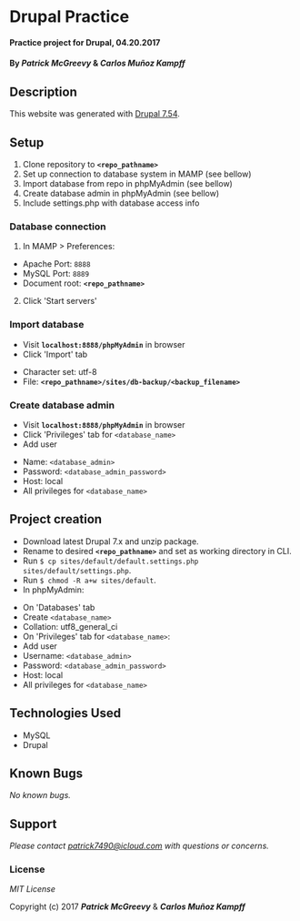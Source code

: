 # Drupal Practice

#### Practice project for Drupal, 04.20.2017

#### By _**Patrick McGreevy**_ & _**Carlos Muñoz Kampff**_


## Description

This website was generated with [Drupal 7.54](https://www.drupal.org/project/drupal/releases/7.54).


## Setup
1. Clone repository to **`<repo_pathname>`**
2. Set up connection to database system in MAMP (see bellow)
3. Import database from repo in phpMyAdmin (see bellow)
4. Create database admin in phpMyAdmin (see bellow)
5. Include settings.php with database access info

### Database connection
1. In MAMP > Preferences:
 - Apache Port: `8888`
 - MySQL Port: `8889`
 - Document root: **`<repo_pathname>`**
2. Click 'Start servers'

### Import database
* Visit **`localhost:8888/phpMyAdmin`** in browser
* Click 'Import' tab
 - Character set: utf-8
 - File: **`<repo_pathname>/sites/db-backup/<backup_filename>`**

### Create database admin
* Visit **`localhost:8888/phpMyAdmin`** in browser
* Click 'Privileges' tab for `<database_name>`
* Add user
 - Name: `<database_admin>`
 - Password: `<database_admin_password>`
 - Host: local
 - All privileges for `<database_name>`


## Project creation
* Download latest Drupal 7.x and unzip package.
* Rename to desired **`<repo_pathname>`** and set as working directory in CLI.
* Run `$ cp sites/default/default.settings.php sites/default/settings.php`.
* Run `$ chmod -R a+w sites/default`.
* In phpMyAdmin:
 - On 'Databases' tab
  - Create `<database_name>`
  - Collation: utf8_general_ci
 - On 'Privileges' tab for `<database_name>`:
  - Add user
  - Username: `<database_admin>`
  - Password: `<database_admin_password>`
  - Host: local
  - All privileges for `<database_name>`

## Technologies Used

* MySQL
* Drupal

## Known Bugs

_No known bugs._

## Support

_Please contact patrick7490@icloud.com with questions or concerns._


### License

*MIT License*

Copyright (c) 2017 _**Patrick McGreevy**_ & _**Carlos Muñoz Kampff**_
